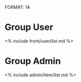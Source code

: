 FORMAT: 1A

# Group User

<% include front/user/list.md %>

# Group Admin

<% include admin/item/list.md %>
